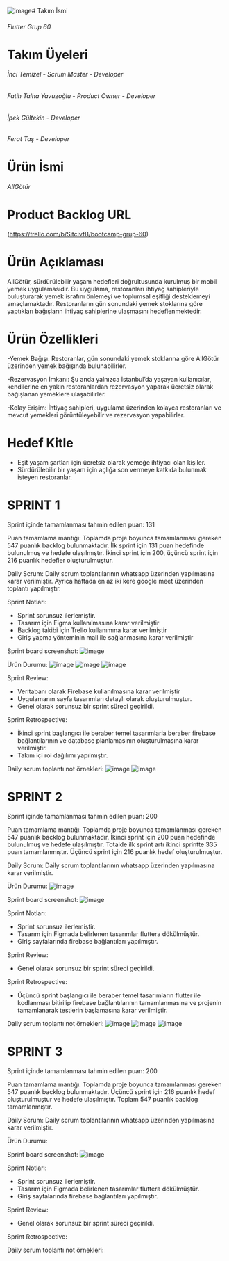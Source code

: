 ![image](https://github.com/user-attachments/assets/06852c80-1755-462e-8d5d-256f72288d49)# Takım İsmi
###### Flutter Grup 60

# Takım Üyeleri
###### İnci Temizel - Scrum Master - Developer
###### Fatih Talha Yavuzoğlu - Product Owner - Developer
###### İpek Gültekin - Developer
###### Ferat Taş - Developer

# Ürün İsmi
###### AllGötür

# Product Backlog URL
(https://trello.com/b/SitcivfB/bootcamp-grup-60)

# Ürün Açıklaması
AllGötür, sürdürülebilir yaşam hedefleri doğrultusunda kurulmuş bir mobil yemek uygulamasıdır. 
Bu uygulama, restoranları ihtiyaç sahipleriyle buluşturarak yemek israfını önlemeyi ve toplumsal eşitliği desteklemeyi amaçlamaktadır. 
Restoranların gün sonundaki yemek stoklarına göre yaptıkları bağışların ihtiyaç sahiplerine ulaşmasını hedeflenmektedir.

# Ürün Özellikleri
-Yemek Bağışı: Restoranlar, gün sonundaki yemek stoklarına göre AllGötür üzerinden yemek bağışında bulunabilirler.

-Rezervasyon İmkanı: Şu anda yalnızca İstanbul’da yaşayan kullanıcılar, kendilerine en yakın restoranlardan rezervasyon yaparak ücretsiz olarak bağışlanan yemeklere ulaşabilirler.

-Kolay Erişim: İhtiyaç sahipleri, uygulama üzerinden kolayca restoranları ve mevcut yemekleri görüntüleyebilir ve rezervasyon yapabilirler.

# Hedef Kitle
- Eşit yaşam şartları için ücretsiz olarak yemeğe ihtiyacı olan kişiler.
- Sürdürülebilir bir yaşam için açlığa son vermeye katkıda bulunmak isteyen restoranlar.

# SPRINT 1

Sprint içinde tamamlanması tahmin edilen puan: 131

Puan tamamlama mantığı: Toplamda proje boyunca tamamlanması gereken 547 puanlık backlog bulunmaktadır.
İlk sprint için 131 puan hedefinde bulunulmuş ve hedefe ulaşılmıştır. İkinci sprint için 200, üçüncü sprint için 216 puanlık hedefler oluşturulmuştur.

Daily Scrum: Daily scrum toplantılarının whatsapp üzerinden yapılmasına karar verilmiştir. Ayrıca haftada en az iki kere google meet üzerinden toplantı yapılmıştır.

Sprint Notları:
- Sprint sorunsuz ilerlemiştir.
- Tasarım için Figma kullanılmasına karar verilmiştir
- Backlog takibi için Trello kullanımına karar verilmiştir
- Giriş yapma yönteminin mail ile sağlanmasına karar verilmiştir

Sprint board screenshot:
![image](https://github.com/fatihTalhaYavuz/bootcampGoogle60/assets/55516422/e36605dd-8c4a-4aff-83f2-eccff0115dc6)

Ürün Durumu:
![image](https://github.com/fatihTalhaYavuz/bootcampGoogle60/assets/55516422/2766135e-5835-4012-9f90-e1a29e9ff73c)
![image](https://github.com/fatihTalhaYavuz/bootcampGoogle60/assets/55516422/a74d7e44-cdda-4392-a025-d181248284a4)
![image](https://github.com/fatihTalhaYavuz/bootcampGoogle60/assets/55516422/81fdf800-1e4e-4f84-93cb-dddb16d1778d)


Sprint Review:
- Veritabanı olarak Firebase kullanılmasına karar verilmiştir
- Uygulamanın sayfa tasarımları detaylı olarak oluşturulmuştur.
- Genel olarak sorunsuz bir sprint süreci geçirildi.

Sprint Retrospective:
- İkinci sprint başlangıcı ile beraber temel tasarımlarla beraber firebase bağlantılarının ve database planlamasının oluşturulmasına karar verilmiştir.
- Takım içi rol dağılımı yapılmıştır.

Daily scrum toplantı not örnekleri:
![image](https://github.com/fatihTalhaYavuz/bootcampGoogle60/assets/55516422/9ed35926-faea-4081-8f6b-222e55ee696b)
![image](https://github.com/fatihTalhaYavuz/bootcampGoogle60/assets/55516422/b8a5df35-61a7-45e4-96b9-91e0a380a401)

# SPRINT 2

Sprint içinde tamamlanması tahmin edilen puan: 200

Puan tamamlama mantığı: Toplamda proje boyunca tamamlanması gereken 547 puanlık backlog bulunmaktadır.
İkinci sprint için 200 puan hedefinde bulunulmuş ve hedefe ulaşılmıştır. Totalde ilk sprint artı ikinci sprintte 335 puan tamamlanmıştır. 
Üçüncü sprint için 216 puanlık hedef oluşturulmuştur.

Daily Scrum: Daily scrum toplantılarının whatsapp üzerinden yapılmasına karar verilmiştir. 

Ürün Durumu:
![image](https://github.com/user-attachments/assets/1c9e0127-1985-41cd-a639-066f082491ae)

Sprint board screenshot:
![image](https://github.com/user-attachments/assets/c3727765-62c5-4283-a316-a8dcf1f6d52a)

Sprint Notları:
- Sprint sorunsuz ilerlemiştir.
- Tasarım için Figmada belirlenen tasarımlar fluttera dökülmüştür.
- Giriş sayfalarında firebase bağlantıları yapılmıştır.

Sprint Review:
- Genel olarak sorunsuz bir sprint süreci geçirildi.

Sprint Retrospective:
- Üçüncü sprint başlangıcı ile beraber temel tasarımların flutter ile kodlanması bitirilip firebase bağlantılarının tamamlanmasına ve projenin tamamlanarak testlerin başlamasına karar verilmiştir.

Daily scrum toplantı not örnekleri:
![image](https://github.com/user-attachments/assets/bcf3a2a3-1d6f-46de-a9a8-4c633d890f94)
![image](https://github.com/user-attachments/assets/5c2f1e02-77b3-43ad-8c0f-ca696ff3e4d3)
![image](https://github.com/user-attachments/assets/fd11fc93-acdd-46dc-8da5-8480129f4d04)

# SPRINT 3

Sprint içinde tamamlanması tahmin edilen puan: 200

Puan tamamlama mantığı: Toplamda proje boyunca tamamlanması gereken 547 puanlık backlog bulunmaktadır.
Üçüncü sprint için 216 puanlık hedef oluşturulmuştur ve hedefe ulaşılmıştır. Toplam 547 puanlık backlog tamamlanmıştır.

Daily Scrum: Daily scrum toplantılarının whatsapp üzerinden yapılmasına karar verilmiştir. 

Ürün Durumu:

Sprint board screenshot:
![image](https://github.com/user-attachments/assets/df8f5f15-ceba-4c94-81c0-b464673b8f48)


Sprint Notları:
- Sprint sorunsuz ilerlemiştir.
- Tasarım için Figmada belirlenen tasarımlar fluttera dökülmüştür.
- Giriş sayfalarında firebase bağlantıları yapılmıştır.

Sprint Review:
- Genel olarak sorunsuz bir sprint süreci geçirildi.

Sprint Retrospective:

Daily scrum toplantı not örnekleri:

